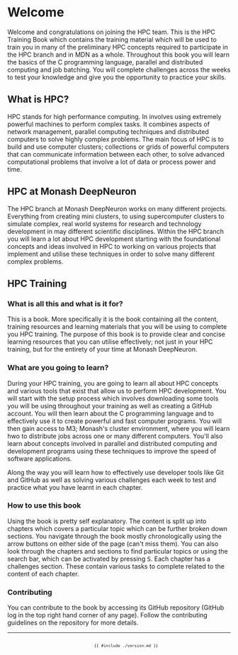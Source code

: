 # Welcome

Welcome and congratulations on joining the HPC team. This is the HPC Training Book which contains the training material which will be used to train you in many of the preliminary HPC concepts required to participate in the HPC branch and in MDN as a whole. Throughout this book you will learn the basics of the C programming language, parallel and distributed computing and job batching. You will complete challenges across the weeks to test your knowledge and give you the opportunity to practice your skills.

## What is HPC?

HPC stands for high performance computing. In involves using extremely powerful machines to perform complex tasks. It combines aspects of network management, parallel computing techniques and distributed computers to solve highly complex problems. The main focus of HPC is to build and use computer clusters; collections or grids of powerful computers that can communicate information between each other, to solve advanced computational problems that involve a lot of data or process power and time.

## HPC at Monash DeepNeuron

The HPC branch at Monash DeepNeuron works on many different projects. Everything from creating mini clusters, to using supercomputer clusters to simulate complex, real world systems for research and technology development in may different scientific disciplines. Within the HPC branch you will learn a lot about HPC development starting with the foundational concepts and ideas involved in HPC to working on various projects that implement and utilise these techniques in order to solve many different complex problems.

## HPC Training

### What is all this and what is it for?

This is a book. More specifically it is the book containing all the content, training resources and learning materials that you will be using to complete you HPC training. The purpose of this book is to provide clear and concise learning resources that you can utilise effectively; not just in your HPC training, but for the entirety of your time at Monash DeepNeuron.

### What are you going to learn?

During your HPC training, you are going to learn all about HPC concepts and various tools that exist that allow us to perform HPC development. You will start with the setup process which involves downloading some tools you will be using throughout your training as well as creating a GitHub account. You will then learn about the C programming language and to effectively use it to create powerful and fast computer programs. You will then gain access to M3; Monash's cluster environment, where you will learn hwo to distribute jobs across one or many different computers. You'll also learn about concepts involved in parallel and distributed computing and development programs using these techniques to improve the speed of software applications.

Along the way you will learn how to effectively use developer tools like Git and GitHub as well as solving various challenges each week to test and practice what you have learnt in each chapter.

### How to use this book

Using the book is pretty self explanatory. The content is split up into chapters which covers a particular topic which can be further broken down sections. You navigate through the book mostly chronologically using the arrow buttons on either side of the page (can't miss them). You can also look through the chapters and sections to find particular topics or using the search bar, which can be activated by pressing <kbd>S</kbd>. Each chapter has a challenges section. These contain various tasks to complete related to the content of each chapter.

### Contributing

You can contribute to the book by accessing its GitHub repository (GitHub log in the top right hand corner of any page). Follow the contributing guidelines on the repository for more details.

---

<div style="font-size: 0.75em;">
  <center>
    <code>
      {{ #include ./version.md }}
    </code>
  </center>
</div>

